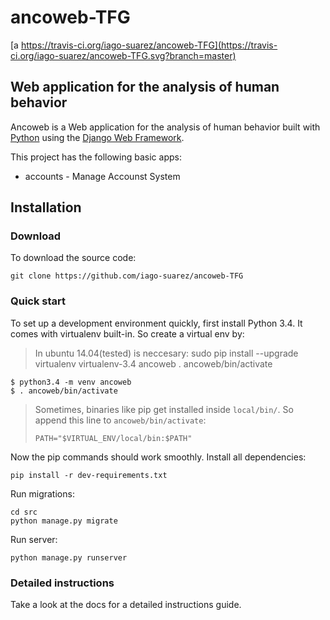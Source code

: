 # ancoweb-TFG
[a https://travis-ci.org/iago-suarez/ancoweb-TFG](https://travis-ci.org/iago-suarez/ancoweb-TFG.svg?branch=master)
## Web application for the analysis of human behavior
Ancoweb is a Web application for the analysis of human behavior built with [Python][0] using the [Django Web Framework][1].

This project has the following basic apps:

* accounts - Manage Accounst System

## Installation


### Download

To download the source code:

    git clone https://github.com/iago-suarez/ancoweb-TFG

### Quick start

To set up a development environment quickly, first install Python 3.4. It
comes with virtualenv built-in. So create a virtual env by:

> In ubuntu 14.04(tested) is neccesary:
> sudo pip install --upgrade virtualenv
> virtualenv-3.4 ancoweb
> . ancoweb/bin/activate

    $ python3.4 -m venv ancoweb
    $ . ancoweb/bin/activate

> Sometimes, binaries like pip get installed inside `local/bin/`. So append
> this line to `ancoweb/bin/activate`:
>
> `PATH="$VIRTUAL_ENV/local/bin:$PATH"`

Now the pip commands should work smoothly. Install all dependencies:

    pip install -r dev-requirements.txt

Run migrations:

    cd src
    python manage.py migrate

Run server:

    python manage.py runserver

### Detailed instructions

Take a look at the docs for a detailed instructions guide.

[0]: https://www.python.org/
[1]: https://www.djangoproject.com/
